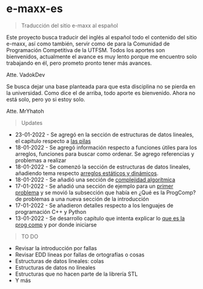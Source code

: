 # e-maxx-es

> Traducción del sitio e-maxx al español

Este proyecto busca traducir del inglés al español todo el contenido del sitio e-maxx, así como también, servir como de para la Comunidad de Programación Competitiva de la UTFSM. Todos los aportes son bienvenidos, actualmente el avance es muy lento porque me encuentro solo trabajando en él, pero prometo pronto tener más avances.

Atte. VadokDev

Se busca dejar una base planteada para que esta disciplina no se pierda en la universidad. Como dice el de arriba, todo aporte es bienvenido. Ahora no está solo, pero yo si estoy solo.

Atte. MrYhatoh

> Updates

* 23-01-2022 - Se agregó en la sección de estructuras de datos lineales, el capitulo respecto a [las pilas](edd_lineales/pilas.md)
* 18-01-2022 - Se agregó información respecto a funciones útiles para los arreglos, funciones para buscar como ordenar. Se agrego referencias y problemas a realizar
* 18-01-2022 - Se comenzó la sección de estructuras de datos lineales, añadiendo tema respecto [arreglos estáticos y dinámicos](edd_lineales/arreglos.md).
* 18-01-2022 - Se añadió una sección de [complejidad algorítmica](/introduccion/complejidad.md)
* 17-01-2022 - Se añadió una sección de ejemplo para un [primer problema](introduccion/primer_problema.md) y se movió la subsección que había en ¿Qué es la ProgComp? de problemas a una nueva sección de la introducción
* 17-01-2022 - Se añadieron detalles respecto a los lenguajes de programación C++ y Python
* 13-01-2022 - Se desarrollo capítulo que intenta explicar lo [que es la prog comp](introduccion/que_es_cp.md) y por donde iniciarse 

> TO DO

* Revisar la introducción por fallas
* Revisar EDD lineas por fallas de ortografías o cosas
* Estructuras de datos lineales: colas
* Estructuras de datos no líneales
* Estructuras que no hacen parte de la librería STL
* Y más
